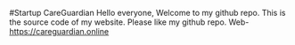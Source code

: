 #Startup CareGuardian
Hello everyone,
Welcome to my github repo. This is the source code of my website. Please like my github repo. Web- https://careguardian.online
